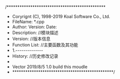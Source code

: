 /**********************************************
*	Coryrignt (C), 1998-2019 Koal Software Co., Ltd.
*	FileName: *.cpp
*	Author:	Version:	Date:
*	Description:	//模块描述
*	Version:	//版本信息
*	Function List:	//主要函数及其功能
*	1.--------------
*	History:	//历史修改记录
*	<author>	<time>		<version>	<desc>
*	Vector		2019/8/5	1.0		build this moudle
* ***********************************************/
